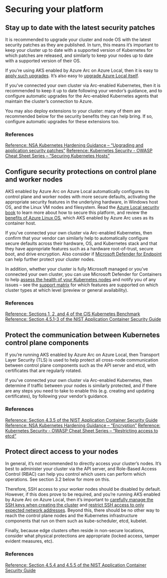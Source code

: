 # Securing your platform

## Stay up to date with the latest security patches

It is recommended to upgrade your cluster and node OS with the latest security patches as they are published.  In turn, this means it’s important to keep your cluster up to date with a supported version of Kubernetes for which patches are released, and similarly to keep your nodes up to date with a supported version of their OS.

If you’re using AKS enabled by Azure Arc on Azure Local, then it is easy to [apply such upgrades](/azure/aks/aksarc/cluster-upgrade).  It’s also easy to [upgrade Azure Local itself](/azure/azure-local/update/about-updates-23h2).

If you’ve connected your own cluster via Arc-enabled Kubernetes, then it is recommended to keep it up to date following your vendor’s guidance, and to configure automatic upgrades for the Arc-enabled Kubernetes agents that maintain the cluster’s connection to Azure.

You may also deploy extensions to your cluster: many of them are recommended below for the security benefits they can help bring.  If so, configure automatic upgrades for these extensions too.

### References
[Reference: NSA Kubernetes Hardening Guidance – “Upgrading and application security patches”](https://media.defense.gov/2022/Aug/29/2003066362/-1/-1/0/CTR_KUBERNETES_HARDENING_GUIDANCE_1.2_20220829.PDF)
[Reference: Kubernetes Security - OWASP Cheat Sheet Series – “Securing Kubernetes Hosts”](https://cheatsheetseries.owasp.org/cheatsheets/Kubernetes_Security_Cheat_Sheet.html)

## Configure security protections on control plane and worker nodes

AKS enabled by Azure Arc on Azure Local automatically configures its control plane and worker nodes with more secure defaults, activating the appropriate security features in the underlying hardware, in Windows host OS, and the Linux VM nodes and filesystem.  Read the [Azure Local security book](/azure/azure-local/concepts/security-features?view=azloc-24113) to learn more about how to secure this platform, and review the [benefits of Azure Linux OS](/azure/azure-linux/intro-azure-linux#azure-linux-container-host-key-benefits), which AKS enabled by Azure Arc uses as its container host.

If you’ve connected your own cluster via Arc-enabled Kubernetes, then confirm that your vendor can similarly help to automatically configure secure defaults across their hardware, OS, and Kubernetes stack and that they have appropriate features such as a hardware root-of-trust, secure boot, and drive encryption.  Also consider if [Microsoft Defender for Endpoint](https://learn.microsoft.com/defender-endpoint/) can help further protect your cluster nodes.

In addition, whether your cluster is fully Microsoft managed or you’ve connected your own cluster, you can use Microsoft Defender for Containers to help [assess the health of your Kubernetes nodes](/azure/defender-for-cloud/kubernetes-nodes-va) and notify you of any issues – see the [support matrix](/azure/defender-for-cloud/support-matrix-defender-for-containers?tabs=azureva%2Carcrt%2Carcspm%2Carcnet) for which features are supported on which cluster types at which level (preview or general availability).

### References
[Reference: Sections 1, 2, and 4 of the CIS Kubernetes Benchmark](https://www.cisecurity.org/benchmark/kubernetes)
[Reference: Section 4.5.1-3 of the NIST Application Container Security Guide](https://csrc.nist.gov/pubs/sp/800/190/final)

## Protect the communication between Kubernetes control plane components

If you’re running AKS enabled by Azure Arc on Azure Local, then Transport Layer Security (TLS) is used to help protect all cross-node communication between control plane components such as the API server and etcd, with certificates that are regularly rotated.

If you’ve connected your own cluster via Arc-enabled Kubernetes, then determine if traffic between your nodes is similarly protected, and if there are any steps you need to take to enable this (e.g. creating and updating certificates), by following your vendor’s guidance.

### References
[Reference: Section 4.3.5 of the NIST Application Container Security Guide](https://csrc.nist.gov/pubs/sp/800/190/final)
[Reference:  NSA Kubernetes Hardening Guidance – “Encryption”](https://media.defense.gov/2022/Aug/29/2003066362/-1/-1/0/CTR_KUBERNETES_HARDENING_GUIDANCE_1.2_20220829.PDF)
[Reference: Kubernetes Security - OWASP Cheat Sheet Series – “Restricting access to etcd”](https://cheatsheetseries.owasp.org/cheatsheets/Kubernetes_Security_Cheat_Sheet.html)

## Protect direct access to your nodes

In general, it’s not recommended to directly access your cluster’s nodes.  It’s best to administer your cluster via the API server, and Role-Based Access Control (RBAC) can help you control which users can perform which operations. See section 3.2 below for more on this.

Therefore, SSH access to your worker nodes should be disabled by default.  However, if this does prove to be required, and you’re running AKS enabled by Azure Arc on Azure Local, then it’s important to [carefully manage the SSH keys when creating the cluster](/azure/aks/aksarc/configure-ssh-keys) and [restrict SSH access to only expected network addresses](/azure/aks/hybrid/restrict-ssh-access). Beyond this, there should be no other way to reach the control plane nodes and the Kubernetes infrastructure components that run on them such as kube-scheduler, etcd, kubelet.

Finally, because edge clusters often reside in non-secure locations, consider what physical protections are appropriate (locked access, tamper evident measures, etc).

### References
[Reference: Section 4.5.4 and 4.5.5 of the NIST Application Container Security Guide](https://csrc.nist.gov/pubs/sp/800/190/final)
